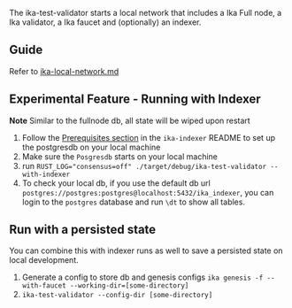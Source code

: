 The ika-test-validator starts a local network that includes a Ika Full node, a Ika validator, a Ika faucet and (optionally)
an indexer.

## Guide

Refer to [ika-local-network.md](../../docs/content/guides/developer/getting-started/local-network.mdx)

## Experimental Feature - Running with Indexer

**Note** Similar to the fullnode db, all state will be wiped upon restart

1. Follow the [Prerequisites section](../../crates/ika-indexer/README.md#prerequisites) in the `ika-indexer` README to set up the postgresdb on your local machine
2. Make sure the `Posgresdb` starts on your local machine
3. run `RUST_LOG="consensus=off" ./target/debug/ika-test-validator --with-indexer`
4. To check your local db, if you use the default db url `postgres://postgres:postgres@localhost:5432/ika_indexer`, you can login to the `postgres` database and run `\dt` to show all tables.

## Run with a persisted state
You can combine this with indexer runs as well to save a persisted state on local development.

1. Generate a config to store db and genesis configs `ika genesis -f --with-faucet --working-dir=[some-directory]`
2. `ika-test-validator --config-dir [some-directory]`
